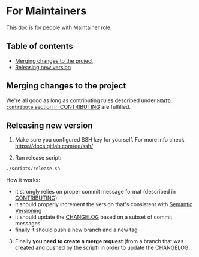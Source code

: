 # For Maintainers

This doc is for people with
[Maintainer](https://docs.gitlab.com/ee/user/permissions.html) role.


## Table of contents
* [Merging changes to the project](#merging-changes-to-the-project)
* [Releasing new version](#releasing-new-version)


## Merging changes to the project
We're all good as long as contributing rules described under [`HOWTO
contribute` section in CONTRIBUTING](CONTRIBUTING.md#howto-contribute) are
fulfilled.


## Releasing new version
1. Make sure you configured SSH key for yourself. For more info check
https://docs.gitlab.com/ee/ssh/

2. Run release script:
```bash
./scripts/release.sh
```
How it works:
* it strongly relies on proper commit message format (described in
  [CONTRIBUTING](CONTRIBUTING.md))
* it should properly increment the version that's consistent with [Semantic
  Versioning](https://semver.org/)
* it should update the [CHANGELOG](CHANGELOG.md) based on a subset of commit
  messages
* finally it should push a new branch and a new tag

3. Finally **you need to create a merge request** (from a branch that was created
   and pushed by the script) in order to update the [CHANGELOG](CHANGELOG.md).
